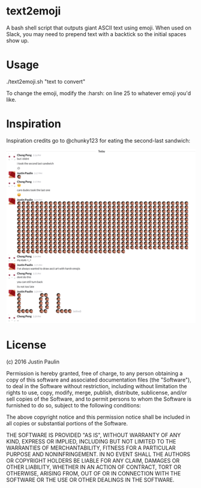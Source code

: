 # text2emoji

A bash shell script that outputs giant ASCII text using emoji. When used on Slack, you may need to prepend text with a backtick so the initial spaces show up.

# Usage

./text2emoji.sh "text to convert"

To change the emoji, modify the :harsh: on line 25 to whatever emoji you'd like.

# Inspiration

Inspiration credits go to @chunky123 for eating the second-last sandwich:

![Inspiration](inspiration.png)

# License

(c) 2016 Justin Paulin

Permission is hereby granted, free of charge, to any person obtaining a copy of
this software and associated documentation files (the "Software"), to deal in
the Software without restriction, including without limitation the rights to use,
copy, modify, merge, publish, distribute, sublicense, and/or sell copies of the
Software, and to permit persons to whom the Software is furnished to do so,
subject to the following conditions:

The above copyright notice and this permission notice shall be included in all
copies or substantial portions of the Software.

THE SOFTWARE IS PROVIDED "AS IS", WITHOUT WARRANTY OF ANY KIND, EXPRESS OR
IMPLIED, INCLUDING BUT NOT LIMITED TO THE WARRANTIES OF MERCHANTABILITY,
FITNESS FOR A PARTICULAR PURPOSE AND NONINFRINGEMENT. IN NO EVENT SHALL THE
AUTHORS OR COPYRIGHT HOLDERS BE LIABLE FOR ANY CLAIM, DAMAGES OR OTHER LIABILITY,
WHETHER IN AN ACTION OF CONTRACT, TORT OR OTHERWISE, ARISING FROM, OUT OF OR IN
CONNECTION WITH THE SOFTWARE OR THE USE OR OTHER DEALINGS IN THE SOFTWARE.
